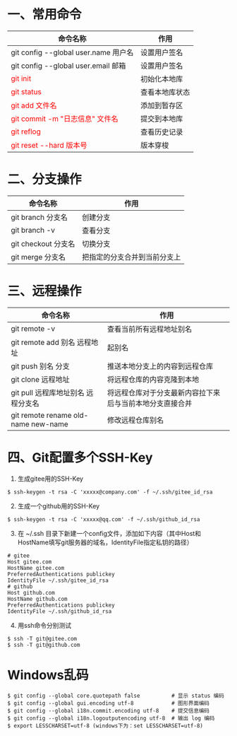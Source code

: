 # 一、常用命令

| 命令名称                                                     | 作用           |
| ------------------------------------------------------------ | -------------- |
| git config --global user.name 用户名                         | 设置用户签名   |
| git config --global user.email 邮箱                          | 设置用户签名   |
| <span style="color:red">git init</span>                      | 初始化本地库   |
| <span style="color:red">git status</span>                    | 查看本地库状态 |
| <span style="color:red">git add 文件名</span>                | 添加到暂存区   |
| <span style="color:red">git commit -m "日志信息" 文件名</span> | 提交到本地库   |
| <span style="color:red">git reflog</span>                    | 查看历史记录   |
| <span style="color:red"> git reset --hard 版本号</span>      | 版本穿梭       |



# 二、分支操作

| 命令名称            | 作用                         |
| ------------------- | ---------------------------- |
| git branch  分支名  | 创建分支                     |
| git branch -v       | 查看分支                     |
| git checkout 分支名 | 切换分支                     |
| git merge 分支名    | 把指定的分支合并到当前分支上 |





# 三、远程操作



| 命令名称                            | 作用                                                     |
| ----------------------------------- | -------------------------------------------------------- |
| git remote -v                       | 查看当前所有远程地址别名                                 |
| git remote add 别名 远程地址        | 起别名                                                   |
| git push 别名 分支                  | 推送本地分支上的内容到远程仓库                           |
| git clone 远程地址                  | 将远程仓库的内容克隆到本地                               |
| git pull 远程库地址别名 远程分支名  | 将远程仓库对于分支最新内容拉下来后与当前本地分支直接合并 |
| git remote rename old-name new-name | 修改远程仓库别名                                         |





# 四、Git配置多个SSH-Key

1. 生成gitee用的SSH-Key

```shell
$ ssh-keygen -t rsa -C 'xxxxx@company.com' -f ~/.ssh/gitee_id_rsa
```

2. 生成一个github用的SSH-Key

```shell
$ ssh-keygen -t rsa -C 'xxxxx@qq.com' -f ~/.ssh/github_id_rsa
```

3. 在 ~/.ssh 目录下新建一个config文件，添加如下内容（其中Host和HostName填写git服务器的域名，IdentityFile指定私钥的路径）

```
# gitee
Host gitee.com
HostName gitee.com
PreferredAuthentications publickey
IdentityFile ~/.ssh/gitee_id_rsa
# github
Host github.com
HostName github.com
PreferredAuthentications publickey
IdentityFile ~/.ssh/github_id_rsa
```

4. 用ssh命令分别测试

```shell
$ ssh -T git@gitee.com
$ ssh -T git@github.com
```





# Windows乱码

```shell
$ git config --global core.quotepath false  		# 显示 status 编码
$ git config --global gui.encoding utf-8			# 图形界面编码
$ git config --global i18n.commit.encoding utf-8	# 提交信息编码
$ git config --global i18n.logoutputencoding utf-8	# 输出 log 编码
$ export LESSCHARSET=utf-8 (windows下为：set LESSCHARSET=utf-8)
```